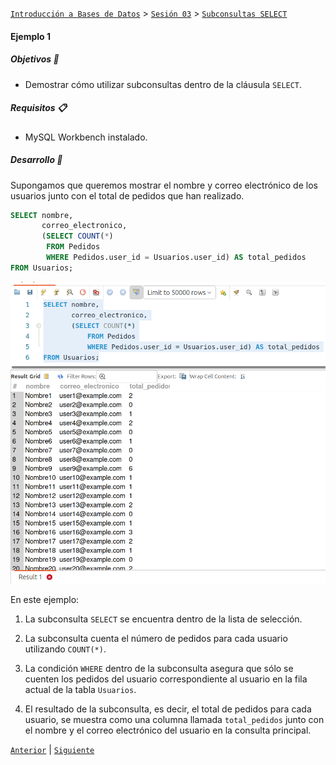 [`Introducción a Bases de Datos`](../../../README.md) > [`Sesión 03`](../../README.md) > [`Subconsultas SELECT`](../README.md)

#### Ejemplo 1

##### Objetivos 🎯

- Demostrar cómo utilizar subconsultas dentro de la cláusula `SELECT`.

##### Requisitos 📋

- MySQL Workbench instalado.

##### Desarrollo 🚀

Supongamos que queremos mostrar el nombre y correo electrónico de los usuarios junto con el total de pedidos que han realizado.


```sql
SELECT nombre,
       correo_electronico,
       (SELECT COUNT(*)
       	FROM Pedidos
       	WHERE Pedidos.user_id = Usuarios.user_id) AS total_pedidos
FROM Usuarios;
```

![imgane](../../imagenes/img01.png)

En este ejemplo:

1. La subconsulta `SELECT` se encuentra dentro de la lista de selección.

2. La subconsulta cuenta el número de pedidos para cada usuario utilizando `COUNT(*)`.

3. La condición `WHERE` dentro de la subconsulta asegura que sólo se cuenten los pedidos del usuario correspondiente al usuario en la fila actual de la tabla `Usuarios`.

4. El resultado de la subconsulta, es decir, el total de pedidos para cada usuario, se muestra como una columna llamada `total_pedidos` junto con el nombre y el correo electrónico del usuario en la consulta principal.

[`Anterior`](../README.md) | [`Siguiente`](../reto01/README.md)
